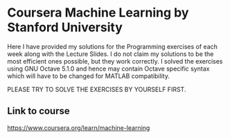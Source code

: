 # Coursera Machine Learning by Stanford University
Here I have provided my solutions for the Programming exercises of each week along with the Lecture Slides.
I do not claim my solutions to be the most efficient ones possible, but they work correctly.
I solved the exercises using GNU Octave 5.1.0 and hence may contain Octave specific syntax which will have to be changed for MATLAB compatibility.

PLEASE TRY TO SOLVE THE EXERCISES BY YOURSELF FIRST.
## Link to course
https://www.coursera.org/learn/machine-learning
